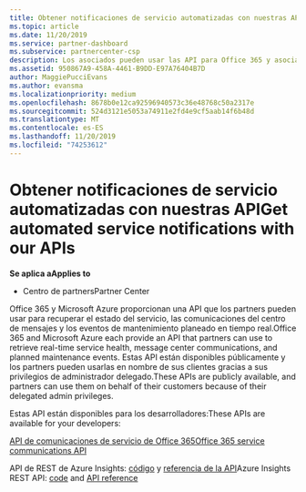 ```yaml
---
title: Obtener notificaciones de servicio automatizadas con nuestras API | Centro de partners
ms.topic: article
ms.date: 11/20/2019
ms.service: partner-dashboard
ms.subservice: partnercenter-csp
description: Los asociados pueden usar las API para Office 365 y asociados de Microsoft Azure para el estado del servicio en tiempo real, las comunicaciones del centro de mensajes y los eventos de mantenimiento planeado.
ms.assetid: 950867A9-458A-4461-B9DD-E97A76404B7D
author: MaggiePucciEvans
ms.author: evansma
ms.localizationpriority: medium
ms.openlocfilehash: 8678b0e12ca92596940573c36e48768c50a2317e
ms.sourcegitcommit: 524d3121e5053a74911e2fd4e9cf5aab14f6b48d
ms.translationtype: MT
ms.contentlocale: es-ES
ms.lasthandoff: 11/20/2019
ms.locfileid: "74253612"
---
```

# <a name="get-automated-service-notifications-with-our-apis"></a><span data-ttu-id="96779-103">Obtener notificaciones de servicio automatizadas con nuestras API</span><span class="sxs-lookup"><span data-stu-id="96779-103">Get automated service notifications with our APIs</span></span>

<span data-ttu-id="96779-104">**Se aplica a**</span><span class="sxs-lookup"><span data-stu-id="96779-104">**Applies to**</span></span>

-  <span data-ttu-id="96779-105">Centro de partners</span><span class="sxs-lookup"><span data-stu-id="96779-105">Partner Center</span></span>

<span data-ttu-id="96779-106">Office 365 y Microsoft Azure proporcionan una API que los partners pueden usar para recuperar el estado del servicio, las comunicaciones del centro de mensajes y los eventos de mantenimiento planeado en tiempo real.</span><span class="sxs-lookup"><span data-stu-id="96779-106">Office 365 and Microsoft Azure each provide an API that partners can use to retrieve real-time service health, message center communications, and planned maintenance events.</span></span> <span data-ttu-id="96779-107">Estas API están disponibles públicamente y los partners pueden usarlas en nombre de sus clientes gracias a sus privilegios de administrador delegado.</span><span class="sxs-lookup"><span data-stu-id="96779-107">These APIs are publicly available, and partners can use them on behalf of their customers because of their delegated admin privileges.</span></span>

<span data-ttu-id="96779-108">Estas API están disponibles para los desarrolladores:</span><span class="sxs-lookup"><span data-stu-id="96779-108">These APIs are available for your developers:</span></span>

[<span data-ttu-id="96779-109">API de comunicaciones de servicio de Office 365</span><span class="sxs-lookup"><span data-stu-id="96779-109">Office 365 service communications API</span></span>](https://go.microsoft.com/fwlink/p/?LinkId=616899)

<span data-ttu-id="96779-110">API de REST de Azure Insights: [código](https://go.microsoft.com/fwlink/p/?LinkId=617299) y [referencia de la API](https://go.microsoft.com/fwlink/p/?LinkId=617300)</span><span class="sxs-lookup"><span data-stu-id="96779-110">Azure Insights REST API: [code](https://go.microsoft.com/fwlink/p/?LinkId=617299) and [API reference](https://go.microsoft.com/fwlink/p/?LinkId=617300)</span></span>

 

 



